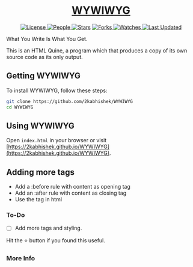 <div align = "center">

<h1><a href="https://2kabhishek.github.io/WYWIWYG">WYWIWYG</a></h1>

<a href="https://github.com/2KAbhishek/WYWIWYG/blob/main/LICENSE">
<img alt="License" src="https://img.shields.io/github/license/2kabhishek/WYWIWYG?style=flat&color=eee&label="> </a>

<a href="https://github.com/2KAbhishek/WYWIWYG/graphs/contributors">
<img alt="People" src="https://img.shields.io/github/contributors/2kabhishek/WYWIWYG?style=flat&color=ffaaf2&label=People"> </a>

<a href="https://github.com/2KAbhishek/WYWIWYG/stargazers">
<img alt="Stars" src="https://img.shields.io/github/stars/2kabhishek/WYWIWYG?style=flat&color=98c379&label=Stars"></a>

<a href="https://github.com/2KAbhishek/WYWIWYG/network/members">
<img alt="Forks" src="https://img.shields.io/github/forks/2kabhishek/WYWIWYG?style=flat&color=66a8e0&label=Forks"> </a>

<a href="https://github.com/2KAbhishek/WYWIWYG/watchers">
<img alt="Watches" src="https://img.shields.io/github/watchers/2kabhishek/WYWIWYG?style=flat&color=f5d08b&label=Watches"> </a>

<a href="https://github.com/2KAbhishek/WYWIWYG/pulse">
<img alt="Last Updated" src="https://img.shields.io/github/last-commit/2kabhishek/WYWIWYG?style=flat&color=e06c75&label="> </a>

</div>

What You Write Is What You Get.

This is an HTML Quine, a program which that produces     a copy of its own source code as its only output.

## Getting WYWIWYG

To install WYWIWYG, follow these steps:

```bash
git clone https://github.com/2kabhishek/WYWIWYG
cd WYWIWYG
```

## Using WYWIWYG

Open `index.html` in your browser or visit [https://2kabhishek.github.io/WYWIWYG](https://2kabhishek.github.io/WYWIWYG).

##  Adding more tags

- Add a :before rule with content as opening tag
- Add an :after rule with content as closing tag
- Use the tag in html

### To-Do

- [ ] Add more tags and styling.

Hit the :star: button if you found this useful.

### More Info

